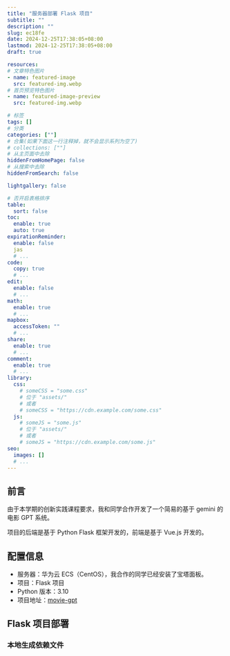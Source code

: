 ```yaml
---
title: "服务器部署 Flask 项目"
subtitle: ""
description: ""
slug: ec18fe
date: 2024-12-25T17:38:05+08:00
lastmod: 2024-12-25T17:38:05+08:00
draft: true

resources:
# 文章特色图片
- name: featured-image
  src: featured-img.webp
# 首页预览特色图片
- name: featured-image-preview
  src: featured-img.webp

# 标签
tags: []
# 分类
categories: [""]
# 合集(如果下面这一行注释掉，就不会显示系列为空了)
# collections: [""]
# 从主页面中去除
hiddenFromHomePage: false
# 从搜索中去除
hiddenFromSearch: false

lightgallery: false

# 否开启表格排序
table:
  sort: false
toc:
  enable: true
  auto: true
expirationReminder:
  enable: false
  jas
  # ...
code:
  copy: true
  # ...
edit:
  enable: false
  # ...
math:
  enable: true
  # ...
mapbox:
  accessToken: ""
  # ...
share:
  enable: true
  # ...
comment:
  enable: true
  # ...
library:
  css:
    # someCSS = "some.css"
    # 位于 "assets/"
    # 或者
    # someCSS = "https://cdn.example.com/some.css"
  js:
    # someJS = "some.js"
    # 位于 "assets/"
    # 或者
    # someJS = "https://cdn.example.com/some.js"
seo:
  images: []
  # ...
---
```


## 前言

由于本学期的创新实践课程要求，我和同学合作开发了一个简易的基于 gemini 的电影 GPT 系统。

项目的后端是基于 Python Flask 框架开发的，前端是基于 Vue.js 开发的。

## 配置信息

- 服务器：华为云 ECS（CentOS），我合作的同学已经安装了宝塔面板。
- 项目：Flask 项目
- Python 版本：3.10
- 项目地址：[movie-gpt](https://github.com/mulberror/movie-gpt)

## Flask 项目部署

### 本地生成依赖文件

